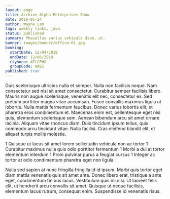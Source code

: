```yaml
---
layout: page
title: Archive Alpha Enterprises Show
date: 2016-05-24
author: Wayne Lam
tags: weekly links, java
status: published
summary: Phasellus varius vehicula diam, at.
banner: images/banner/office-01.jpg
booking:
  startDate: 12/04/2018
  endDate: 12/06/2018
  ctyhocn: ATLCPHX
  groupCode: AAES
published: true
---
```

Duis scelerisque ultricies nulla et semper. Nulla non facilisis neque. Nam consectetur sed nisi sit amet consectetur. Curabitur semper facilisis libero. Mauris non augue scelerisque, venenatis elit nec, consectetur ex. Sed pretium porttitor magna vitae accumsan. Fusce convallis maximus ligula ut lobortis. Nulla mattis fermentum faucibus.
Donec varius lobortis elit, et pharetra eros condimentum et. Maecenas enim est, pellentesque eget nisi quis, elementum scelerisque sem. Aenean bibendum arcu sit amet ornare lacinia. Aliquam vitae rhoncus diam. Duis tincidunt ipsum tellus, quis commodo arcu tincidunt vitae. Nulla facilisi. Cras eleifend blandit elit, et aliquet turpis mollis molestie.

1 Quisque ut lacus sit amet lorem sollicitudin vehicula non ac tortor
1 Curabitur maximus nulla quis odio porttitor fermentum
1 Morbi a dui at tortor elementum interdum
1 Proin pulvinar purus a feugiat cursus
1 Integer ac tortor at odio condimentum pharetra eget non ligula.

Nulla sed sapien at nunc fringilla fringilla id id ipsum. Morbi quis tortor eget diam mattis venenatis quis sit amet ante. Donec libero erat, tristique a ante eget, condimentum finibus lacus. Vestibulum quis mi nisi. Ut laoreet felis elit, ut hendrerit arcu convallis sit amet. Quisque ut neque facilisis, elementum lacus rutrum, consequat enim. Suspendisse id venenatis risus.
